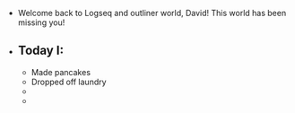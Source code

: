 - Welcome back to Logseq and outliner world, David! This world has been missing you!
- ## Today I:
	- Made pancakes
	- Dropped off laundry
	-
	-